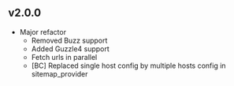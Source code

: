 ## v2.0.0

- Major refactor
    - Removed Buzz support
    - Added Guzzle4 support
    - Fetch urls in parallel
    - [BC] Replaced single host config by multiple hosts config in sitemap_provider
